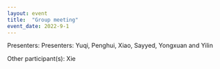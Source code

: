 ```yaml
---
layout: event
title:  "Group meeting"
event_date: 2022-9-1
---
```


Presenters: Presenters: Yuqi, Penghui, Xiao, Sayyed, Yongxuan and Yilin

Other participant(s): Xie